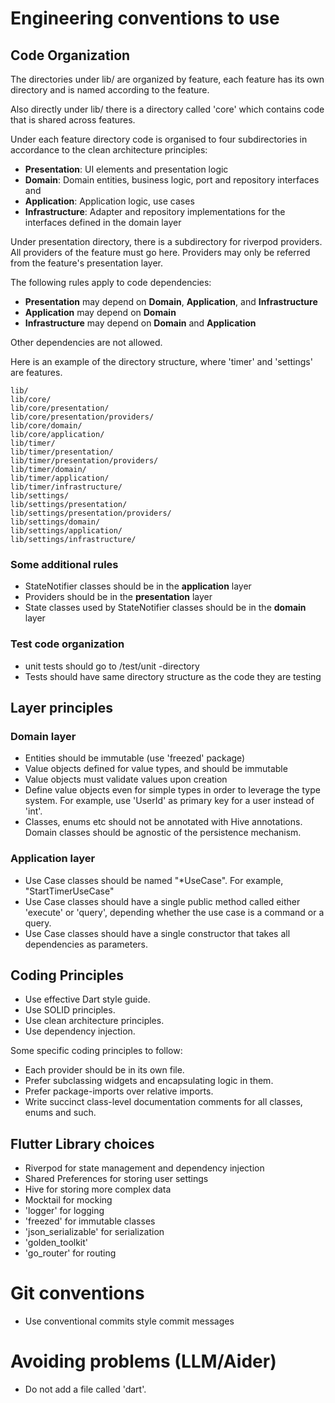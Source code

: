 # Engineering conventions to use

## Code Organization

The directories under lib/ are organized by feature, each feature has its own directory and
is named according to the feature.

Also directly under lib/ there is a directory called 'core' which contains code that is shared across features.

Under each feature directory code is organised to four subdirectories in accordance to the clean architecture principles:
- **Presentation**: UI elements and presentation logic
- **Domain**: Domain entities, business logic, port and repository interfaces and
- **Application**: Application logic, use cases
- **Infrastructure**: Adapter and repository implementations for the interfaces defined in the domain layer

Under presentation directory, there is a subdirectory for riverpod providers. All providers of the feature must go here.
Providers may only be referred from the feature's presentation layer.

The following rules apply to code dependencies:

- **Presentation** may depend on **Domain**, **Application**, and **Infrastructure**
- **Application** may depend on **Domain**
- **Infrastructure** may depend on **Domain** and **Application**

Other dependencies are not allowed.

Here is an example of the directory structure, where 'timer' and 'settings' are features.

```
lib/
lib/core/
lib/core/presentation/
lib/core/presentation/providers/
lib/core/domain/
lib/core/application/
lib/timer/
lib/timer/presentation/
lib/timer/presentation/providers/
lib/timer/domain/
lib/timer/application/
lib/timer/infrastructure/
lib/settings/
lib/settings/presentation/
lib/settings/presentation/providers/
lib/settings/domain/
lib/settings/application/
lib/settings/infrastructure/
```

### Some additional rules
- StateNotifier classes should be in the **application** layer
- Providers should be in the **presentation** layer
- State classes used by StateNotifier classes should be in the **domain** layer

### Test code organization
- unit tests should go to /test/unit -directory
- Tests should have same directory structure as the code they are testing

## Layer principles

### Domain layer

- Entities should be immutable (use 'freezed' package)
- Value objects defined for value types, and should be immutable
- Value objects must validate values upon creation
- Define value objects even for simple types in order to leverage the type system. For example, use 'UserId' as primary key for a user instead of 'int'.
- Classes, enums etc should not be annotated with Hive annotations. Domain classes should be agnostic of the persistence
  mechanism.

### Application layer
- Use Case classes should be named "*UseCase". For example, "StartTimerUseCase"
- Use Case classes should have a single public method called either 'execute' or 'query', depending whether the use case is a command or a query.
- Use Case classes should have a single constructor that takes all dependencies as parameters.


## Coding Principles

- Use effective Dart style guide.
- Use SOLID principles.
- Use clean architecture principles.
- Use dependency injection.

Some specific coding principles to follow:

- Each provider should be in its own file.
- Prefer subclassing widgets and encapsulating logic in them.
- Prefer package-imports over relative imports.
- Write succinct class-level documentation comments for all classes, enums and such.

## Flutter Library choices

- Riverpod for state management and dependency injection
- Shared Preferences for storing user settings
- Hive for storing more complex data
- Mocktail for mocking
- 'logger' for logging
- 'freezed' for immutable classes
- 'json_serializable' for serialization
- 'golden_toolkit'
- 'go_router' for routing

# Git conventions

- Use conventional commits style commit messages

# Avoiding problems (LLM/Aider)

- Do not add a file called 'dart'.